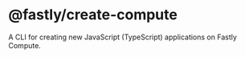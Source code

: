 # @fastly/create-compute

A CLI for creating new JavaScript (TypeScript) applications on Fastly Compute.
